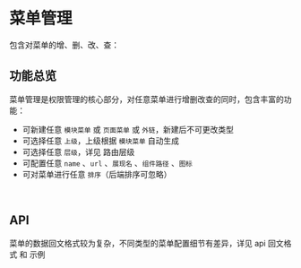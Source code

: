 <!-- ---
sidebarDepth: 0
--- -->

# 菜单管理

包含对菜单的增、删、改、查：
<img class="img-margin-top" :src="$withBase('/assets/菜单管理_界面.png')">

## 功能总览

菜单管理是权限管理的核心部分，对任意菜单进行增删改查的同时，包含丰富的功能：

- 可新建任意 `模块菜单` 或 `页面菜单` 或 `外链`，新建后不可更改类型
- 可选择任意 `上级`，上级根据 `模块菜单` 自动生成
- 可选择任意 `层级`，详见 <a :href="$withBase('/router')">路由层级</a>
- 可配置任意 `name` 、`url` 、`展现名` 、`组件路径` 、`图标`
- 可对菜单进行任意 `排序`（后端排序可忽略）

<img class="img-margin-top" :src="$withBase('/assets/菜单管理_选择上级.png')">
<img :src="$withBase('/assets/菜单管理_选择层级.png')">
<img :src="$withBase('/assets/菜单管理_选择图标.png')">

## API

菜单的数据回文格式较为复杂，不同类型的菜单配置细节有差异，详见 <a :href="$withBase('/router/api.html')">api 回文格式</a> 和 <a :href="$withBase('/router/example.html')">示例</a>
